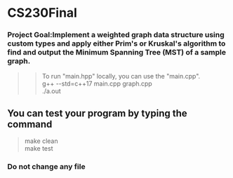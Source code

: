# CS230Final
### Project Goal:Implement a weighted graph data structure using custom types and apply either Prim's or Kruskal's algorithm to find and output the Minimum Spanning Tree (MST) of a sample graph.

> > To run "main.hpp" locally, you can use the "main.cpp". <br>
> > g++ --std=c++17 main.cpp graph.cpp <br>
> > ./a.out


## You can test your program by typing the command

> make clean <br>
> make test

### Do not change any file


